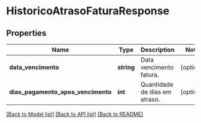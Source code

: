 # HistoricoAtrasoFaturaResponse

## Properties
Name | Type | Description | Notes
------------ | ------------- | ------------- | -------------
**data_vencimento** | **string** | Data vencimento fatura. | [optional] 
**dias_pagamento_apos_vencimento** | **int** | Quantidade de dias em atraso. | [optional] 

[[Back to Model list]](../README.md#documentation-for-models) [[Back to API list]](../README.md#documentation-for-api-endpoints) [[Back to README]](../README.md)


